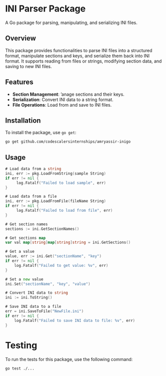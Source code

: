 # INI Parser Package

A Go package for parsing, manipulating, and serializing INI files.

## Overview

This package provides functionalities to parse INI files into a structured format, manipulate sections and keys, and serialize them back into INI format. It supports reading from files or strings, modifying section data, and saving to new INI files.

## Features

- **Section Management**: ’anage sections and their keys.
- **Serialization**: Convert INI data to a string format.
- **File Operations**: Load from and save to INI files.

## Installation

To install the package, use `go get`:

```bash
go get github.com/codescalersinternships/amryassir-inigo
```
## Usage

```Go
# Load data from a string
ini, err := pkg.LoadFromString(sample String)
if err != nil {
     log.Fatalf("Failed to load sample", err)
}

# Load data from a file
ini, err := pkg.LoadFromFile(fileName String)
if err != nil {
     log.Fatalf("Failed to load from file", err)
}

# Get section names
sections := ini.GetSectionNames()

# Get sections map
var val map[string]map[string]string = ini.GetSections()

# Get a value
value, err := ini.Get("sectionName", "key")
if err != nil {
	log.Fatalf("Failed to get value: %v", err)
}

# Set a new value
ini.Set("sectionName", "key", "value")

# Convert INI data to string
ini := ini.ToString()

# Save INI data to a file
err = ini.SaveToFile("NewFile.ini")
if err != nil {
	log.Fatalf("Failed to save INI data to file: %v", err)
}

```

# Testing
To run the tests for this package, use the following command:

```bash
go test ./...
```
